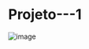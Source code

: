 # Projeto---1

![image](https://user-images.githubusercontent.com/53626405/166110569-ed9ba098-76ef-4d5b-929b-2928f0553b6b.png)
